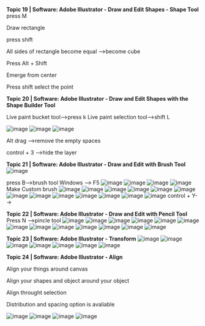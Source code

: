 **Topic 19 | Software: Adobe Illustrator - Draw and Edit Shapes - Shape Tool**
press M

Draw rectangle

press shift 

All sides of rectangle become equal -->become cube

Press Alt + Shift

Emerge from center

Press shift select the point 

**Topic 20 | Software: Adobe Illustrator - Draw and Edit Shapes with the Shape Builder Tool**

Live paint bucket tool-->press k
Live paint selection tool-->shift L

![image](https://github.com/princit/Graphic-Design/assets/29123911/7d4822b0-9f70-4af8-86d7-be42316e8abf)
![image](https://github.com/princit/Graphic-Design/assets/29123911/158bca4e-91bd-4c10-9a54-f08769be25ea)
![image](https://github.com/princit/Graphic-Design/assets/29123911/4dd75ea6-2f38-4c63-ab12-20c615de005b)

Alt drag -->remove the empty spaces

control + 3 -->hide the layer

**Topic 21 | Software: Adobe Illustrator - Draw and Edit with Brush Tool**
![image](https://github.com/princit/Graphic-Design/assets/29123911/cdf2c157-f47c-4111-ad01-6ff87099e937)

press B-->brush tool
Windows --> F5
![image](https://github.com/princit/Graphic-Design/assets/29123911/c42927bd-405d-44b8-9d05-4869ecc11924)
![image](https://github.com/princit/Graphic-Design/assets/29123911/092c186a-ceef-4d98-9073-3e0f0d314466)
![image](https://github.com/princit/Graphic-Design/assets/29123911/fa7ce034-3f44-4ec9-8081-6dee783f291b)
![image](https://github.com/princit/Graphic-Design/assets/29123911/4f5adf53-c077-46dd-b1aa-7d7b5bdd94b8)
Make Custom brush 
![image](https://github.com/princit/Graphic-Design/assets/29123911/f647e285-8dbc-423f-acbe-7c514f30af2a)
![image](https://github.com/princit/Graphic-Design/assets/29123911/9d06e755-926c-4ca5-ae8b-94fd9b8f4c77)
![image](https://github.com/princit/Graphic-Design/assets/29123911/3198d658-0eca-44ac-b2ab-a71ce45a3307)
![image](https://github.com/princit/Graphic-Design/assets/29123911/e5b8b8ba-31fa-4808-ad7f-3949873245e2)
![image](https://github.com/princit/Graphic-Design/assets/29123911/8196eb04-03cb-4f12-8d80-52a3d3805abc)
![image](https://github.com/princit/Graphic-Design/assets/29123911/fe1e6e13-9b32-459e-820a-329670a3d014)
![image](https://github.com/princit/Graphic-Design/assets/29123911/a88aa59a-196e-43f5-aaf1-85d9a75538c4)
![image](https://github.com/princit/Graphic-Design/assets/29123911/ad5a142f-118f-4d54-a15f-263e89329fdb)
![image](https://github.com/princit/Graphic-Design/assets/29123911/1e61c074-1e0b-4198-88de-e56bce516ec1)
![image](https://github.com/princit/Graphic-Design/assets/29123911/be91fdb3-331e-4810-8d67-7526e90a72d3)
![image](https://github.com/princit/Graphic-Design/assets/29123911/20488281-5bc2-471b-933a-313f216a3d44)
![image](https://github.com/princit/Graphic-Design/assets/29123911/3158f5dc-f860-4f36-a8ba-4e34421cabfd)
![image](https://github.com/princit/Graphic-Design/assets/29123911/bf674796-08de-4aee-ba53-e1cb5e3974ab)
control + Y-->

**Topic 22 | Software: Adobe Illustrator - Draw and Edit with Pencil Tool**
Press N -->pincle tool
![image](https://github.com/princit/Graphic-Design/assets/29123911/6bd9022b-a692-4427-9143-36e45f76f6fe)
![image](https://github.com/princit/Graphic-Design/assets/29123911/fec59295-1eee-4b52-9cb2-06cc381a2d3d)
![image](https://github.com/princit/Graphic-Design/assets/29123911/6334d5c6-52db-473a-9f3c-88a97112220e)
![image](https://github.com/princit/Graphic-Design/assets/29123911/00fa8de8-a8b9-4966-9d64-a30137bd5f1c)
![image](https://github.com/princit/Graphic-Design/assets/29123911/36269fef-8c34-40c1-ba4a-2126e772d7b2)
![image](https://github.com/princit/Graphic-Design/assets/29123911/a26cebd7-d423-4066-b12d-d80460e5c046)
![image](https://github.com/princit/Graphic-Design/assets/29123911/3fc95147-22a0-4f93-8b56-9a34b4736ccc)
![image](https://github.com/princit/Graphic-Design/assets/29123911/80d5baf8-3189-4737-b51c-cc383439c5f8)
![image](https://github.com/princit/Graphic-Design/assets/29123911/e5aea600-1fcc-4202-9894-e03c0c882548)
![image](https://github.com/princit/Graphic-Design/assets/29123911/73a117e5-018a-4656-86f7-559a14b4ef4c)
![image](https://github.com/princit/Graphic-Design/assets/29123911/3e7391c5-ec72-429c-8e56-759afff6f327)
![image](https://github.com/princit/Graphic-Design/assets/29123911/9c940b83-6b62-4139-92d7-b77fb7ad8029)
![image](https://github.com/princit/Graphic-Design/assets/29123911/ddcffc45-eb2a-4a02-b6e4-3e6074916bcb)

**Topic 23 | Software: Adobe Illustrator - Transform**
![image](https://github.com/princit/Graphic-Design/assets/29123911/2a0fb09f-8f5c-4bad-97bd-7790e0b9d72d)
![image](https://github.com/princit/Graphic-Design/assets/29123911/2cf3a2ce-bb19-4b90-aaef-aff46b18b11d)
![image](https://github.com/princit/Graphic-Design/assets/29123911/9ae836fa-cba5-48a7-9ea4-26f210f71815)
![image](https://github.com/princit/Graphic-Design/assets/29123911/774b9514-d581-410a-92f3-11f8eaf58453)
![image](https://github.com/princit/Graphic-Design/assets/29123911/8db741ba-6e56-468e-a524-3a06eede765c)
![image](https://github.com/princit/Graphic-Design/assets/29123911/bf3f8066-80d5-42ff-99bd-cc4deca62bb4)
![image](https://github.com/princit/Graphic-Design/assets/29123911/4dd161d5-4a82-4813-9e4d-d46c9b540db0)

**Topic 24 | Software: Adobe Illustrator - Align**

Align your things around canvas

Align your shapes and object around your object

Align throught selection

Distribution and spacing option is avaliable

![image](https://github.com/princit/Graphic-Design/assets/29123911/1692d782-99d9-4fe6-86bd-0a130af1d762)
![image](https://github.com/princit/Graphic-Design/assets/29123911/60abca40-c2a9-4af2-98c9-b5824794b212)
![image](https://github.com/princit/Graphic-Design/assets/29123911/6559c906-ba1a-4ca8-be7b-ee7618ba7233)
![image](https://github.com/princit/Graphic-Design/assets/29123911/26000b08-6f39-4545-9964-cb00c32ff6b5)


